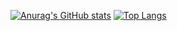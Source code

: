 [![Anurag's GitHub stats](https://github-readme-stats.vercel.app/api?username=SnowBall-Bqiu)](https://github.com/anuraghazra/github-readme-stats) 
[![Top Langs](https://github-readme-stats.vercel.app/api/top-langs/?username=SnowBall-Bqiu=compact&theme=radical)](https://github.com/anuraghazra/github-readme-stats)

